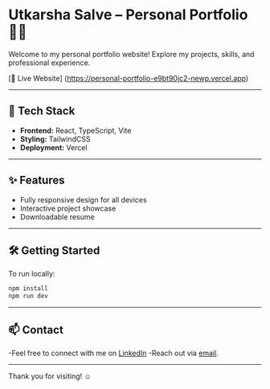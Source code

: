 # Utkarsha Salve – Personal Portfolio👩‍💼

Welcome to my personal portfolio website! Explore my projects, skills, and professional experience.

[🔗 Live Website] (https://personal-portfolio-e9bt90jc2-newp.vercel.app)

---

## 🚀 Tech Stack

- **Frontend:** React, TypeScript, Vite
- **Styling:** TailwindCSS
- **Deployment:** Vercel

---

## ✨ Features

- Fully responsive design for all devices
- Interactive project showcase
- Downloadable resume

---

## 🛠️ Getting Started

To run locally:

```bash
npm install
npm run dev
```

---

## 📫 Contact

-Feel free to connect with me on [LinkedIn](http://www.linkedin.com/in/utkarsha-salve-253b95259/)
-Reach out via [email](mailto:utkarsha.v.salve@gmail.com).

---

Thank you for visiting! ☺️
